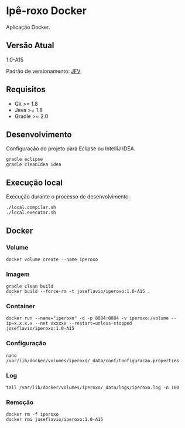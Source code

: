 # Ipê-roxo Docker

Aplicação Docker.

## Versão Atual

1.0-A15

Padrão de versionamento: [JFV](http://joseflavio.com/jfv)

## Requisitos

* Git >= 1.8
* Java >= 1.8
* Gradle >= 2.0

## Desenvolvimento

Configuração do projeto para Eclipse ou IntelliJ IDEA.

    gradle eclipse
    gradle cleanIdea idea

## Execução local

Execução durante o processo de desenvolvimento.

    ./local.compilar.sh
    ./local.executar.sh

## Docker

### Volume

    docker volume create --name iperoxo

### Imagem

    gradle clean build
    docker build --force-rm -t joseflavio/iperoxo:1.0-A15 .

### Container

    docker run --name="iperoxo" -d -p 8884:8884 -v iperoxo:/volume --ip=x.x.x.x --net xxxxxx --restart=unless-stopped joseflavio/iperoxo:1.0-A15

### Configuração

    nano /var/lib/docker/volumes/iperoxo/_data/conf/Configuracao.properties

### Log

    tail /var/lib/docker/volumes/iperoxo/_data/logs/iperoxo.log -n 100

### Remoção

    docker rm -f iperoxo
    docker rmi joseflavio/iperoxo:1.0-A15
